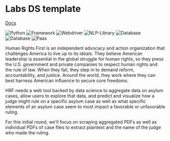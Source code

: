 # Labs DS template
[Docs](https://docs.labs.lambdaschool.com/data-science/)

![Python](https://img.shields.io/badge/Python-3.8-blueviolet)
![Framework](https://img.shields.io/badge/Framework-FastAPI-red)
![Webdriver](https://img.shields.io/badge/Webdriver-Selenium-green)
![NLP-Library](https://img.shields.io/badge/NLP_Library-Spacy-cyan)
![Database](https://img.shields.io/badge/Database-AWS_S3-peach)
![Database](https://img.shields.io/badge/Database-AWS_RDS_PostgreSQL-yellow)
![Paas](https://img.shields.io/badge/Paas-AWS_Elastic_Beanstalk-orange)

Human Rights First is an independent advocacy and action organization that challenges America to live up to its ideals. They believe American leadership is essential in the global struggle for human rights, so they press the U.S. government and private companies to respect human rights and the rule of law. When they fail, they step in to demand reform, accountability, and justice. Around the world, they work where they can best harness American influence to secure core freedoms.

HRF needs a web tool backed by data science to aggregate data on asylum cases, allow users to explore that data, and predict and visualize how a judge might rule on a specific asylum case as well as what specific elements of an asylum case seem to most impact a favorable or unfavorable ruling.

For this initial round, we'll focus on scraping aggregated PDFs as well as individual PDFs of case files to extract plaintext and the name of the judge who made the ruling.
